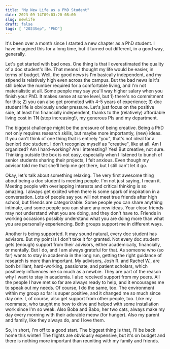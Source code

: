 ```yaml
---
title: "My New Life as a PhD Student"
date: 2023-09-14T09:03:20-08:00
slug: newlife
draft: false
tags: [ "2023Sep", "PhD"]
---
```


It's been over a month since I started a new chapter as a PhD student. I have imagined this for a long time, but it turned out different, in a good way, generally. 

Let's get started with bad ones. One thing is that I overestimated the quality of a doc student's life. That means I thought my life would be easier, in terms of budget. Well, the good news is I'm basically independent, and my stipend is relatively high even across the campus. But the bad news is it's still below the number required for a comfortable living, and I'm not materialistic at all. Some people may say you'll way higher salary when you finish your PhD. It makes sense at some level, but 1) there's no commitment for this; 2) you can also get promoted with 4-5 years of experience; 3) doc student life is obviously under pressure. Let's just focus on the positive side, at least I'm financially independent, thanks to the (relatively) affordable living cost in TN (stop increasing!), my generous PIs and my department. 

The biggest challenge might be the pressure of being creative. Being a PhD not only requires research skills, but maybe more importantly, (new) ideas. If you can't think of one thing that is entirely "you", that's not ideal for a (senior) doc student. I don't recognize myself as "creative", like at all. Am I organized? Am I hard-working? Am I interesting? Yes! But creative, not sure. Thinking outside the box is not easy, especially when I listened to bunch of senior students sharing their projects, I felt anxious. Even though my advisor told me that she'll help me get there, but I still can't let it go. 

Okay, let's talk about something relaxing. The very first awesome thing about being a doc student is meeting people. I'm not just saying, I mean it. Meeting people with overlapping interests and critical thinking is so amazing. I always get excited when there is some spark of inspiration in a conversation. Lots of people say you will not meet true friends after high school, but friends are categorizable. Some people you can share anything intimate, and some people you can share any new ideas. Your close friends may not understand what you are doing, and they don't have to. Friends in working occasions possibly understand what you are doing more than what you are personally experiencing. Both groups support me in different ways. 

Another is being supported. It may sound natural, every doc student has advisors. But my point is I don't take it for granted. Not every doc student gets (enough) support from their advisors, either academically, financially, or mentally. But I do, and I am always grateful for that. As someone who (so far) wants to stay in academia in the long run, getting the right guidance of research is more than important. My adivisors, Josh R. and Rachel W., are both brilliant, hard-working, passionate, and patient scholars, which positively influences me so much as a newbie. They are part of the reason why I want to stay in academia. I also received support from my peers. All the people I have met so far are always ready to help, and it encourages me to speak out my needs. Of course, I do the same, too. The environment within my group so far is super positive, and it changed me so much since day one. I, of course, also get support from other people, too. Like my roommate, who taught me how to drive and helped with some installation work since I'm so weak. Also Boba and Babo, her two cats, always make my day every morning with their adorable meow (for hunger). Also my parent and family, like they always do, and I love them.   

So, in short, I'm off to a good start. The biggest thing is that, I'll be back home this winter! The flights are obviously expensive, but it's on budget and there is nothing more important than reuniting with my family and friends. 